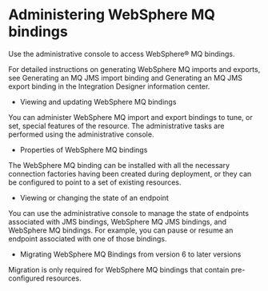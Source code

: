 <!-- image -->

# Administering WebSphere MQ bindings

Use the administrative console to access WebSphere® MQ
bindings.

For detailed instructions on generating WebSphere MQ imports and exports, see Generating an MQ JMS import binding and Generating
an MQ JMS export binding in the Integration Designer information
center.

- Viewing and updating WebSphere MQ bindings

You can administer WebSphere MQ import and export bindings to tune, or set, special features of the resource. The administrative tasks are performed using the administrative console.
- Properties of WebSphere MQ bindings

The WebSphere MQ binding can be installed with all the necessary connection factories having been created during deployment, or they can be configured to point to a set of existing resources.
- Viewing or changing the state of an endpoint

You can use the administrative console to manage the state of endpoints associated with JMS bindings, WebSphere MQ JMS bindings, and WebSphere MQ bindings. For example, you can pause or resume an endpoint associated with one of those bindings.
- Migrating WebSphere MQ Bindings from version 6 to later versions

Migration is only required for WebSphere MQ bindings that contain pre-configured resources.